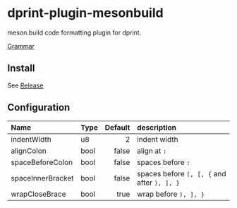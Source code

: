 # dprint-plugin-mesonbuild

meson.build code formatting plugin for dprint.

[Grammar](https://mesonbuild.com/Syntax.html#grammar)

## Install

See [Release](https://github.com/TiceCosmos/dprint-plugin-mesonbuild/releases/latest)

## Configuration

| Name              | Type | Default | description                                 |
| :---------------- | :--- | ------: | :------------------------------------------ |
| indentWidth       | u8   |       2 | indent width                                |
| alignColon        | bool |   false | align at `:`                                |
| spaceBeforeColon  | bool |   false | spaces before `:`                           |
| spaceInnerBracket | bool |   false | spaces before `(, [, {` and after `), ], }` |
| wrapCloseBrace    | bool |    true | wrap before `), ], }`                       |
